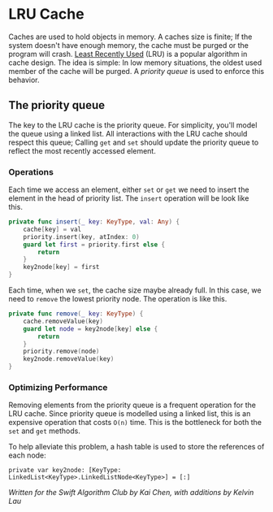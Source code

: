 # LRU Cache

Caches are used to hold objects in memory. A caches size is finite; If the system doesn't have enough memory, the cache must be purged or the program will crash. [Least Recently Used][1] (LRU) is a popular algorithm in cache design. The idea is simple: In low memory situations, the oldest used member of the cache will be purged. A *priority queue* is used to enforce this behavior.

## The priority queue

The key to the LRU cache is the priority queue. For simplicity, you'll model the queue using a linked list. All interactions with the LRU cache should respect this queue; Calling `get` and `set` should update the priority queue to reflect the most recently accessed element.


### Operations

Each time we access an element, either `set` or `get` we need to insert the element in the head of priority list. The `insert` operation will be look like this.

```swift
private func insert(_ key: KeyType, val: Any) {
	cache[key] = val
	priority.insert(key, atIndex: 0)
	guard let first = priority.first else {
		return
	}
	key2node[key] = first
}
```

Each time, when we `set`, the cache size maybe already full. In this case, we need to `remove` the lowest priority node. The operation is like this.

```swift
private func remove(_ key: KeyType) {
	cache.removeValue(key)
	guard let node = key2node[key] else {
		return
	}
	priority.remove(node)
	key2node.removeValue(key)
}
```

### Optimizing Performance

Removing elements from the priority queue is a frequent operation for the LRU cache. Since priority queue is modelled using a linked list, this is an expensive operation that costs `O(n)` time. This is the bottleneck for both the `set` and `get` methods.

To help alleviate this problem, a hash table is used to store the references of each node:

```
private var key2node: [KeyType: LinkedList<KeyType>.LinkedListNode<KeyType>] = [:]
```

*Written for the Swift Algorithm Club by Kai Chen, with additions by Kelvin Lau*


[1]:	https://en.wikipedia.org/wiki/Cache_replacement_policies#LRU
